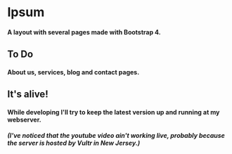 # Ipsum
#### A layout with several pages made with Bootstrap 4.

## To Do
#### About us, services, blog and contact pages.

###

## It's alive!
#### While developing I'll try to keep the latest version up and running at my webserver.
##### (I've noticed that the youtube video ain't working live, probably because the server is hosted by Vultr in New Jersey.)


